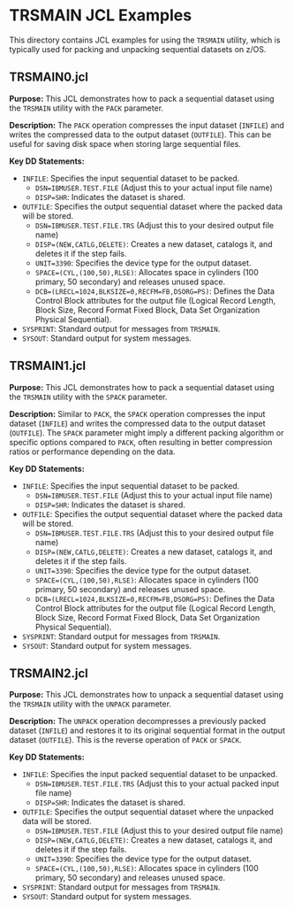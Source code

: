 # TRSMAIN JCL Examples

This directory contains JCL examples for using the `TRSMAIN` utility, which is typically used for packing and unpacking sequential datasets on z/OS.

## TRSMAIN0.jcl

**Purpose:** This JCL demonstrates how to pack a sequential dataset using the `TRSMAIN` utility with the `PACK` parameter.

**Description:**
The `PACK` operation compresses the input dataset (`INFILE`) and writes the compressed data to the output dataset (`OUTFILE`). This can be useful for saving disk space when storing large sequential files.

**Key DD Statements:**
*   `INFILE`: Specifies the input sequential dataset to be packed.
    *   `DSN=IBMUSER.TEST.FILE` (Adjust this to your actual input file name)
    *   `DISP=SHR`: Indicates the dataset is shared.
*   `OUTFILE`: Specifies the output sequential dataset where the packed data will be stored.
    *   `DSN=IBMUSER.TEST.FILE.TRS` (Adjust this to your desired output file name)
    *   `DISP=(NEW,CATLG,DELETE)`: Creates a new dataset, catalogs it, and deletes it if the step fails.
    *   `UNIT=3390`: Specifies the device type for the output dataset.
    *   `SPACE=(CYL,(100,50),RLSE)`: Allocates space in cylinders (100 primary, 50 secondary) and releases unused space.
    *   `DCB=(LRECL=1024,BLKSIZE=0,RECFM=FB,DSORG=PS)`: Defines the Data Control Block attributes for the output file (Logical Record Length, Block Size, Record Format Fixed Block, Data Set Organization Physical Sequential).
*   `SYSPRINT`: Standard output for messages from `TRSMAIN`.
*   `SYSOUT`: Standard output for system messages.

## TRSMAIN1.jcl

**Purpose:** This JCL demonstrates how to pack a sequential dataset using the `TRSMAIN` utility with the `SPACK` parameter.

**Description:**
Similar to `PACK`, the `SPACK` operation compresses the input dataset (`INFILE`) and writes the compressed data to the output dataset (`OUTFILE`). The `SPACK` parameter might imply a different packing algorithm or specific options compared to `PACK`, often resulting in better compression ratios or performance depending on the data.

**Key DD Statements:**
*   `INFILE`: Specifies the input sequential dataset to be packed.
    *   `DSN=IBMUSER.TEST.FILE` (Adjust this to your actual input file name)
    *   `DISP=SHR`: Indicates the dataset is shared.
*   `OUTFILE`: Specifies the output sequential dataset where the packed data will be stored.
    *   `DSN=IBMUSER.TEST.FILE.TRS` (Adjust this to your desired output file name)
    *   `DISP=(NEW,CATLG,DELETE)`: Creates a new dataset, catalogs it, and deletes it if the step fails.
    *   `UNIT=3390`: Specifies the device type for the output dataset.
    *   `SPACE=(CYL,(100,50),RLSE)`: Allocates space in cylinders (100 primary, 50 secondary) and releases unused space.
    *   `DCB=(LRECL=1024,BLKSIZE=0,RECFM=FB,DSORG=PS)`: Defines the Data Control Block attributes for the output file (Logical Record Length, Block Size, Record Format Fixed Block, Data Set Organization Physical Sequential).
*   `SYSPRINT`: Standard output for messages from `TRSMAIN`.
*   `SYSOUT`: Standard output for system messages.

## TRSMAIN2.jcl

**Purpose:** This JCL demonstrates how to unpack a sequential dataset using the `TRSMAIN` utility with the `UNPACK` parameter.

**Description:**
The `UNPACK` operation decompresses a previously packed dataset (`INFILE`) and restores it to its original sequential format in the output dataset (`OUTFILE`). This is the reverse operation of `PACK` or `SPACK`.

**Key DD Statements:**
*   `INFILE`: Specifies the input packed sequential dataset to be unpacked.
    *   `DSN=IBMUSER.TEST.FILE.TRS` (Adjust this to your actual packed input file name)
    *   `DISP=SHR`: Indicates the dataset is shared.
*   `OUTFILE`: Specifies the output sequential dataset where the unpacked data will be stored.
    *   `DSN=IBMUSER.TEST.FILE` (Adjust this to your desired output file name)
    *   `DISP=(NEW,CATLG,DELETE)`: Creates a new dataset, catalogs it, and deletes it if the step fails.
    *   `UNIT=3390`: Specifies the device type for the output dataset.
    *   `SPACE=(CYL,(100,50),RLSE)`: Allocates space in cylinders (100 primary, 50 secondary) and releases unused space.
*   `SYSPRINT`: Standard output for messages from `TRSMAIN`.
*   `SYSOUT`: Standard output for system messages.

